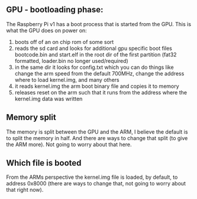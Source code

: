 ## GPU - bootloading phase:

The Raspberry Pi v1 has a boot process that is started from the GPU.
This is what the GPU does on power on:

1. boots off of an on chip rom of some sort
2. reads the sd card and looks for additional gpu specific boot files
bootcode.bin and start.elf in the root dir of the first partition
(fat32 formatted, loader.bin no longer used/required)
3. in the same dir it looks for config.txt which you can do things like
change the arm speed from the default 700MHz, change the address where
to load kernel.img, and many others
4. it reads kernel.img the arm boot binary file and copies it to memory
5. releases reset on the arm such that it runs from the address where
the kernel.img data was written

## Memory split

The memory is split between the GPU and the ARM, I believe the default
is to split the memory in half.  And there are ways to change that
split (to give the ARM more).  Not going to worry about that here.

## Which file is booted

From the ARMs perspective the kernel.img file is loaded, by default,
to address 0x8000 (there are ways to change that, not going to worry
about that right now).

